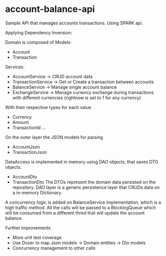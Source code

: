 # account-balance-api
Sample API that manages accounts transactions.
Using SPARK api.

Applying Dependency Inversion:

Domain is composed of
Models:
- Account
- Transaction

Services:
- AccountService -> CRUD account data
- TransactionService -> Get or Create a transaction between accounts
- BalanceService -> Manage single account balance
- ExchangeService -> Manage currency exchange during transactions with different currencies (rightnow is set to 1 for any currency)

With their respective types for each value 
 - Currency
 - Amount
 - TransactionId 
 ...
 
 On the outer layer the JSON models for parsing
 - AccountJson
 - TransactionJson

 
 DataAccess is implemented in memory using DAO objects, that saves DTO objects.
 - AccountDto
 - TransactionDto
  The DTOs represent the domain data persisted on the repository.
DAO layer is a generic persistence layer that CRUDs data on a in-memory Dictionary.

 A concurrency logic is added on BalanceService implementation, which is a high traffic method.
 All the calls will be passed to a BlockingQueue which will be consumed from a different thred that will update the account balance.
 
 Further improvements
 - More unit test coverage
 - Use Dozer to map Json models -> Domain entities -> Dto models
 - Concurrency management to other calls
